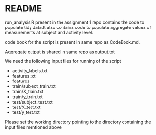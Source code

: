README
========================================================

run_analysis.R present in the assignment 1 repo contains the code to populate tidy data.It also contains code to populate aggregate values of measurements at subject and activity level.


code book for the script is present in same repo as CodeBook.md.

Aggregate output is shared in same repo as output.txt

We need the following input files for running of the script

 - activity_labels.txt 
 - features.txt
 - features
 - train/subject_train.txt
 - train/X_train.txt
 - train/y_train.txt
 - test/subject_test.txt
 - test/X_test.txt
 - test/y_test.txt
 
Please set the working directory pointing to the directory containing the input files mentioned above.

